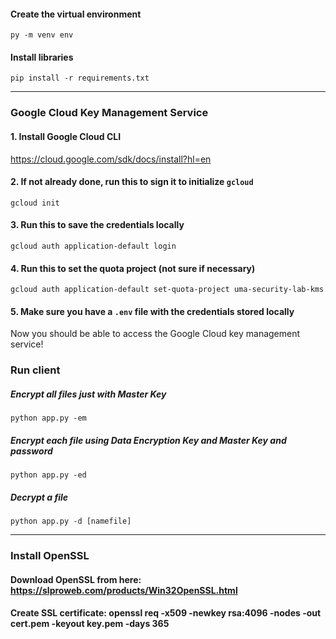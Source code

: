 #### **Create the virtual environment**
`py -m venv env`

#### **Install libraries**
`pip install -r requirements.txt`

---
### Google Cloud Key Management Service
#### **1. Install Google Cloud CLI**
https://cloud.google.com/sdk/docs/install?hl=en

#### **2. If not already done, run this to sign it to initialize `gcloud`**
`gcloud init`

#### **3. Run this to save the credentials locally**
`gcloud auth application-default login`

#### **4. Run this to set the quota project** (not sure if necessary)
`gcloud auth application-default set-quota-project uma-security-lab-kms`

#### **5. Make sure you have a `.env` file with the credentials stored locally**

Now you should be able to access the Google Cloud key management service!
### **Run client**
##### **Encrypt all files just with Master Key**
`python app.py -em`

##### **Encrypt each file using Data Encryption Key and Master Key and password**
`python app.py -ed`
##### **Decrypt a file**
`python app.py -d [namefile]`

---
### Install OpenSSL
#### Download OpenSSL from here: https://slproweb.com/products/Win32OpenSSL.html
#### Create SSL certificate: openssl req -x509 -newkey rsa:4096 -nodes -out cert.pem -keyout key.pem -days 365